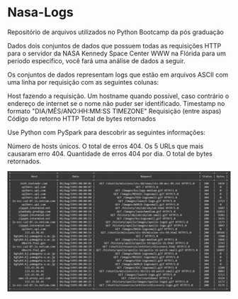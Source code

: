 # Nasa-Logs
Repositório de arquivos utilizados no Python Bootcamp da pós graduação

Dados dois conjuntos de dados que possuem todas as requisições HTTP para o servidor da NASA Kennedy Space Center WWW na
Flórida para um período específico, você fará uma análise de dados a seguir.

Os conjuntos de dados representam logs que estão em arquivos ASCII com uma linha por requisição com as seguintes colunas:

Host fazendo a requisição. Um hostname quando possível, caso contrário o endereço de
internet se o nome não puder ser identificado.
Timestamp no formato "DIA/MÊS/ANO:HH:MM:SS TIMEZONE"
Requisição (entre aspas)
Código do retorno HTTP
Total de bytes retornados

Use Python com PySpark para descobrir as seguintes informações:

 Número de hosts únicos.
 O total de erros 404.
 Os 5 URLs que mais causaram erro 404.
 Quantidade de erros 404 por dia.
 O total de bytes retornados.

![](./NasaLogs.PNG)
